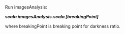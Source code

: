 Run imagesAnalysis:

***scala imagesAnalysis.scala [breakingPoint]***

where breakingPoint is breaking point for darkness ratio.